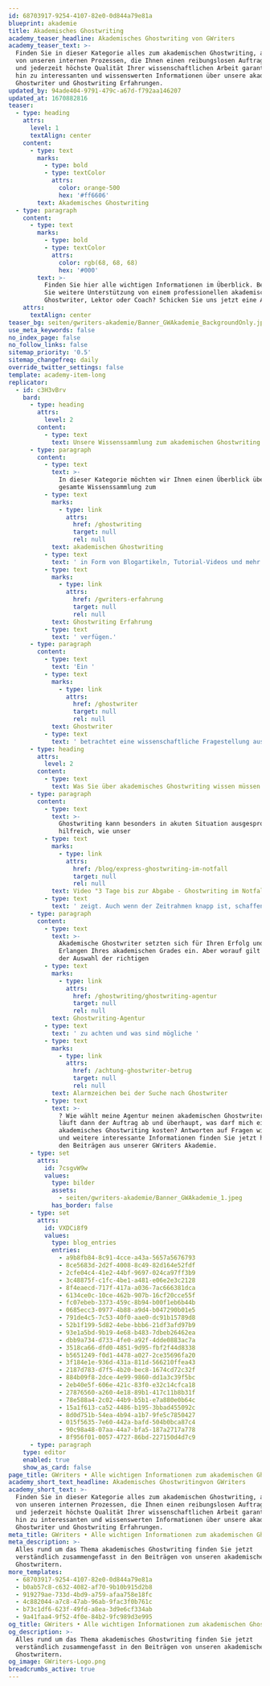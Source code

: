 ```yaml
---
id: 68703917-9254-4107-82e0-0d844a79e81a
blueprint: akademie
title: Akademisches Ghostwriting
academy_teaser_headline: Akademisches Ghostwriting von GWriters
academy_teaser_text: >-
  Finden Sie in dieser Kategorie alles zum akademischen Ghostwriting, angefangen
  von unseren internen Prozessen, die Ihnen einen reibungslosen Auftragsablauf
  und jederzeit höchste Qualität Ihrer wissenschaftlichen Arbeit garantiert, bis
  hin zu interessanten und wissenswerten Informationen über unsere akademischen
  Ghostwriter und Ghostwriting Erfahrungen.
updated_by: 94ade404-9791-479c-a67d-f792aa146207
updated_at: 1670882816
teaser:
  - type: heading
    attrs:
      level: 1
      textAlign: center
    content:
      - type: text
        marks:
          - type: bold
          - type: textColor
            attrs:
              color: orange-500
              hex: '#ff6606'
        text: Akademisches Ghostwriting
  - type: paragraph
    content:
      - type: text
        marks:
          - type: bold
          - type: textColor
            attrs:
              color: rgb(68, 68, 68)
              hex: '#000'
        text: >-
          Finden Sie hier alle wichtigen Informationen im Überblick. Benötigen
          Sie weitere Unterstützung von einem professionellen akademischen
          Ghostwriter, Lektor oder Coach? Schicken Sie uns jetzt eine Anfrage!
    attrs:
      textAlign: center
teaser_bg: seiten/gwriters-akademie/Banner_GWAkademie_BackgroundOnly.jpg
use_meta_keywords: false
no_index_page: false
no_follow_links: false
sitemap_priority: '0.5'
sitemap_changefreq: daily
override_twitter_settings: false
template: academy-item-long
replicator:
  - id: c3H3vBrv
    bard:
      - type: heading
        attrs:
          level: 2
        content:
          - type: text
            text: Unsere Wissenssammlung zum akademischen Ghostwriting
      - type: paragraph
        content:
          - type: text
            text: >-
              In dieser Kategorie möchten wir Ihnen einen Überblick über unsere
              gesamte Wissenssammlung zum 
          - type: text
            marks:
              - type: link
                attrs:
                  href: /ghostwriting
                  target: null
                  rel: null
            text: akademischen Ghostwriting
          - type: text
            text: ' in Form von Blogartikeln, Tutorial-Videos und mehr geben. Unsere Artikel und Videos werden von echten Akademikern aus unserem eigenen Expertenteam erstellt, die sowohl mit den gängigen wissenschaftlichen Arbeitstechniken und dem eigenen Fachbereich bestens vertraut sind, als auch über langjährige '
          - type: text
            marks:
              - type: link
                attrs:
                  href: /gwriters-erfahrung
                  target: null
                  rel: null
            text: Ghostwriting Erfahrung
          - type: text
            text: ' verfügen.'
      - type: paragraph
        content:
          - type: text
            text: 'Ein '
          - type: text
            marks:
              - type: link
                attrs:
                  href: /ghostwriter
                  target: null
                  rel: null
            text: Ghostwriter
          - type: text
            text: ' betrachtet eine wissenschaftliche Fragestellung aus einer anderen, neutraleren und differenzierteren Perspektive als viele Studenten selber und weiß aus Erfahrung, wie im Bezug auf eine akademische Fragestellung die bestmöglichen Ergebnisse erzielt werden können. Doch dafür ist es absolut notwendig, dass Ghostwriter und Forschungsthema auch zu einander passen. Durch unsere langjährige Erfahrung bei GWriters wissen wir genau, welcher unserer akademischen Ghostwriter am besten zu ihrem individuellen Vorhaben passt, und machen diesen zu Ihrem persönlichen Ansprechpartner.'
      - type: heading
        attrs:
          level: 2
        content:
          - type: text
            text: Was Sie über akademisches Ghostwriting wissen müssen
      - type: paragraph
        content:
          - type: text
            text: >-
              Ghostwriting kann besonders in akuten Situation ausgesprochen
              hilfreich, wie unser 
          - type: text
            marks:
              - type: link
                attrs:
                  href: /blog/express-ghostwriting-im-notfall
                  target: null
                  rel: null
            text: Video "3 Tage bis zur Abgabe - Ghostwriting im Notfall"
          - type: text
            text: ' zeigt. Auch wenn der Zeitrahmen knapp ist, schaffen wir es bei GWriters Ihnen jederzeit ein qualitatives Werk zu liefern, das allen akademischen Ansprüchen gerecht wird. Sollten Sie nicht erst zum Ende, sondern bereits zu Beginn Ihres Projekts Unterstützung suchen, dann kann Ihnen einer unserer akademischen Ghostwriter bereits ab der Themenfindung als professioneller Coach zur Seite stehen.'
      - type: paragraph
        content:
          - type: text
            text: >-
              Akademische Ghostwriter setzten sich für Ihren Erfolg und das
              Erlangen Ihres akademischen Grades ein. Aber worauf gilt es bei
              der Auswahl der richtigen 
          - type: text
            marks:
              - type: link
                attrs:
                  href: /ghostwriting/ghostwriting-agentur
                  target: null
                  rel: null
            text: Ghostwriting-Agentur
          - type: text
            text: ' zu achten und was sind mögliche '
          - type: text
            marks:
              - type: link
                attrs:
                  href: /achtung-ghostwriter-betrug
                  target: null
                  rel: null
            text: Alarmzeichen bei der Suche nach Ghostwriter
          - type: text
            text: >-
              ? Wie wählt meine Agentur meinen akademischen Ghostwriter aus, wie
              läuft dann der Auftrag ab und überhaupt, was darf mich ein
              akademisches Ghostwriting kosten? Antworten auf Fragen wie diese
              und weitere interessante Informationen finden Sie jetzt hier in
              den Beiträgen aus unserer GWriters Akademie.
      - type: set
        attrs:
          id: 7csgvW9w
          values:
            type: bilder
            assets:
              - seiten/gwriters-akademie/Banner_GWAkademie_1.jpeg
            has_border: false
      - type: set
        attrs:
          id: VXDCi8f9
          values:
            type: blog_entries
            entries:
              - a9b8fb84-8c91-4cce-a43a-5657a5676793
              - 8ce5683d-2d2f-4008-8c49-82d164e52fdf
              - 2cfe04c4-41e2-44bf-9697-024ca97ff3b9
              - 3c48875f-c1fc-4be1-a481-e06e2e3c2128
              - 8f4eaecd-717f-417a-a036-7ac666381dca
              - 6134ce0c-10ce-462b-907b-16cf20cce55f
              - fc07ebeb-3373-459c-8b94-b00f1eb6b44b
              - 0685ecc3-0977-4b88-a9d4-b047290b01e5
              - 791de4c5-7c53-40f0-aae0-dc91b15789d8
              - 52b1f199-5d82-4ebe-bbb6-21df3afd97b9
              - 93e1a5bd-9b19-4e68-b483-7dbeb26462ea
              - dbb9a734-d733-4fe0-a92f-4dde0883ac7a
              - 3518ca66-dfd0-4851-9d95-fbf2f44d8338
              - b5651249-f0d1-4478-a027-2ce35696fa20
              - 3f184e1e-936d-431a-811d-566210ffea43
              - 2187d783-d7f5-4b20-bec8-1674cd72c32f
              - 884b09f8-2dce-4e99-9860-dd1a3c39f5bc
              - 2eb40e5f-606e-421c-83f0-e32c14cfca18
              - 27876560-a260-4e18-89b1-417c11b8b31f
              - 78e588a4-2c02-44b9-b5b1-e7a880e0b64c
              - 15a1f613-ca52-4486-b195-3bbad455092c
              - 8d0d751b-54ea-4b94-a1b7-9fe5c7850427
              - 015f5635-7e60-442a-bafd-504b0bca87c4
              - 90c98a48-07aa-44a7-bfa5-187a2717a778
              - 8f956f01-0057-4727-86bd-227150d4d7c9
      - type: paragraph
    type: editor
    enabled: true
    show_as_card: false
page_title: GWriters • Alle wichtigen Informationen zum akademischen Ghostwriting
academy_short_text_headline: Akademisches Ghostwritingvon GWriters
academy_short_text: >-
  Finden Sie in dieser Kategorie alles zum akademischen Ghostwriting, angefangen
  von unseren internen Prozessen, die Ihnen einen reibungslosen Auftragsablauf
  und jederzeit höchste Qualität Ihrer wissenschaftlichen Arbeit garantiert, bis
  hin zu interessanten und wissenswerten Informationen über unsere akademischen
  Ghostwriter und Ghostwriting Erfahrungen.
meta_title: GWriters • Alle wichtigen Informationen zum akademischen Ghostwriting
meta_description: >-
  Alles rund um das Thema akademisches Ghostwriting finden Sie jetzt
  verständlich zusammengefasst in den Beiträgen von unseren akademischen
  Ghostwritern.
more_templates:
  - 68703917-9254-4107-82e0-0d844a79e81a
  - b0ab57c8-c632-4082-af70-9b10b915d2b8
  - 919279ae-733d-4bd9-a759-afaa758e18fc
  - 4c882044-a7c8-47ab-96ab-9fac3f0b761c
  - b73c1df6-623f-49fd-a8ea-3d9e6cf334ab
  - 9a41faa4-9f52-4f0e-84b2-9fc989d3e995
og_title: GWriters • Alle wichtigen Informationen zum akademischen Ghostwriting
og_description: >-
  Alles rund um das Thema akademisches Ghostwriting finden Sie jetzt
  verständlich zusammengefasst in den Beiträgen von unseren akademischen
  Ghostwritern.
og_image: GWriters-Logo.png
breadcrumbs_active: true
---
```

